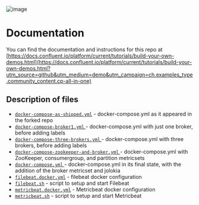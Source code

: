 ![image](../images/confluent-logo-300-2.png)
  
# Documentation

You can find the documentation and instructions for this repo at [https://docs.confluent.io/platform/current/tutorials/build-your-own-demos.html](https://docs.confluent.io/platform/current/tutorials/build-your-own-demos.html?utm_source=github&utm_medium=demo&utm_campaign=ch.examples_type.community_content.cp-all-in-one)

## Description of files

- [`docker-compose-as-shipped.yml`](docker-compose-as-shipped.yml) - docker-compose.yml as it appeared in the forked repo
- [`docker-compose-broker1.yml` ](docker-compose-broker1.yml`) - docker-compose.yml with just one broker, before adding labels
- [`docker-compose-three-brokers.yml` ](docker-compose-three-brokers.yml`) - docker-compose.yml with three brokers, before adding labels
- [`docker-compose-zookeeper-and-broker.yml` ](docker-compose-zookeeper-and-broker.yml`) - docker-compose.yml with ZooKeeper, consumergroup, and partition metricsets
- [`docker-compose.yml` ](docker-compose.yml`) - docker-compose.yml in its final state, with the addition of the broker metricset and jolokia
- [`filebeat.docker.yml`]() - filebeat docker configuration
- [`filebeat.sh`](filebeat.sh) - script to setup and start Filebeat
- [`metricbeat.docker.yml`](metricbeat.docker.yml) - Metricbeat docker configuration
- [`metricbeat.sh`](metricbeat.sh) - script to setup and start Metricbeat

